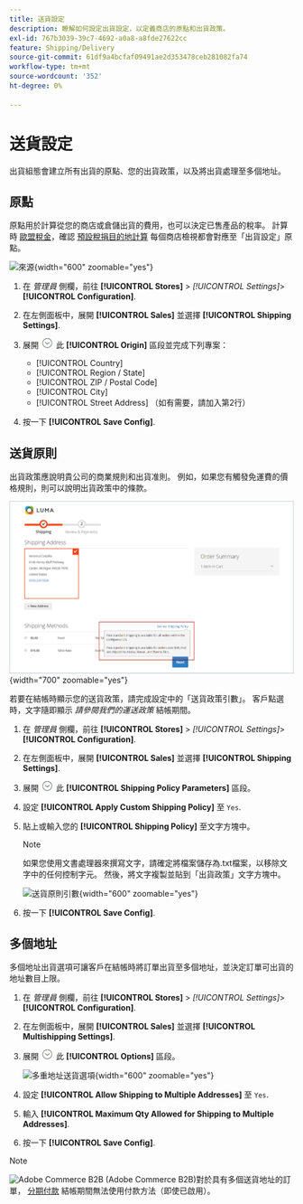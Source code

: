 ```yaml
---
title: 送貨設定
description: 瞭解如何設定出貨設定，以定義商店的原點和出貨政策。
exl-id: 767b3039-39c7-4692-a0a8-a8fde27622cc
feature: Shipping/Delivery
source-git-commit: 61df9a4bcfaf09491ae2d353478ceb281082fa74
workflow-type: tm+mt
source-wordcount: '352'
ht-degree: 0%

---
```


# 送貨設定

出貨組態會建立所有出貨的原點、您的出貨政策，以及將出貨處理至多個地址。

## 原點

原點用於計算從您的商店或倉儲出貨的費用，也可以決定已售產品的稅率。 計算時 [歐盟稅金](international-tax-guidelines.md#eu-tax-configuration)，確認 [預設稅捐目的地計算](../configuration-reference/sales/tax.md) 每個商店檢視都會對應至「出貨設定」原點。

![來源](../configuration-reference/sales/assets/shipping-settings-origin.png){width="600" zoomable="yes"}

1. 在 _管理員_ 側欄，前往 **[!UICONTROL Stores]** > _[!UICONTROL Settings]_>**[!UICONTROL Configuration]**.

1. 在左側面板中，展開 **[!UICONTROL Sales]** 並選擇 **[!UICONTROL Shipping Settings]**.

1. 展開 ![展開選擇器](../assets/icon-display-expand.png) 此 **[!UICONTROL Origin]** 區段並完成下列專案：

   - [!UICONTROL Country]
   - [!UICONTROL Region / State]
   - [!UICONTROL ZIP / Postal Code]
   - [!UICONTROL City]
   - [!UICONTROL Street Address] （如有需要，請加入第2行）

1. 按一下 **[!UICONTROL Save Config]**.

## 送貨原則

出貨政策應說明貴公司的商業規則和出貨准則。 例如，如果您有觸發免運費的價格規則，則可以說明出貨政策中的條款。

![結帳時的送貨原則](./assets/storefront-checkout-shipping-policy.png){width="700" zoomable="yes"}

若要在結帳時顯示您的送貨政策，請完成設定中的「送貨政策引數」。 客戶點選時，文字隨即顯示 _請參閱我們的運送政策_ 結帳期間。

1. 在 _管理員_ 側欄，前往 **[!UICONTROL Stores]** > _[!UICONTROL Settings]_>**[!UICONTROL Configuration]**.

1. 在左側面板中，展開 **[!UICONTROL Sales]** 並選擇 **[!UICONTROL Shipping Settings]**.

1. 展開 ![展開選擇器](../assets/icon-display-expand.png) 此 **[!UICONTROL Shipping Policy Parameters]** 區段。

1. 設定 **[!UICONTROL Apply Custom Shipping Policy]** 至 `Yes`.

1. 貼上或輸入您的 **[!UICONTROL Shipping Policy]** 至文字方塊中。

   >[!NOTE]
   >
   >如果您使用文書處理器來撰寫文字，請確定將檔案儲存為.txt檔案，以移除文字中的任何控制字元。 然後，將文字複製並貼到「出貨政策」文字方塊中。

   ![送貨原則引數](../configuration-reference/sales/assets/shipping-settings-shipping-policy-parameters.png){width="600" zoomable="yes"}

1. 按一下 **[!UICONTROL Save Config]**.

## 多個地址

多個地址出貨選項可讓客戶在結帳時將訂單出貨至多個地址，並決定訂單可出貨的地址數目上限。

1. 在 _管理員_ 側欄，前往 **[!UICONTROL Stores]** > _[!UICONTROL Settings]_>**[!UICONTROL Configuration]**.

1. 在左側面板中，展開 **[!UICONTROL Sales]** 並選擇 **[!UICONTROL Multishipping Settings]**.

1. 展開 ![展開選擇器](../assets/icon-display-expand.png) 此 **[!UICONTROL Options]** 區段。

   ![多重地址送貨選項](../configuration-reference/sales/assets/multishipping-settings-options.png){width="600" zoomable="yes"}

1. 設定 **[!UICONTROL Allow Shipping to Multiple Addresses]** 至 `Yes`.

1. 輸入 **[!UICONTROL Maximum Qty Allowed for Shipping to Multiple Addresses]**.

1. 按一下 **[!UICONTROL Save Config]**.

>[!NOTE]
>
>![Adobe Commerce B2B](../assets/b2b.svg) (Adobe Commerce B2B)對於具有多個送貨地址的訂單， [分期付款](../b2b/enable-basic-features.md#configure-payment-on-account) 結帳期間無法使用付款方法（即使已啟用）。
